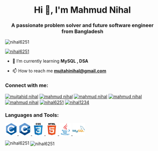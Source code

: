 <h1 align="center">Hi 👋, I'm Mahmud Nihal</h1>
<h3 align="center">A passionate problem solver and future software engineer from Bangladesh</h3>

<p align="left"> <img src="https://komarev.com/ghpvc/?username=nihal6251&label=Profile%20views&color=0e75b6&style=flat" alt="nihal6251" /> </p>

<p align="left"> <a href="https://github.com/ryo-ma/github-profile-trophy"><img src="https://github-profile-trophy.vercel.app/?username=nihal6251" alt="nihal6251" /></a> </p>

- 🌱 I’m currently learning **MySQL , DSA**

- 📫 How to reach me **mujtahinihal@gmail.com**

<h3 align="left">Connect with me:</h3>
<p align="left">
<a href="https://twitter.com/mujtahid nihal" target="blank"><img align="center" src="https://raw.githubusercontent.com/rahuldkjain/github-profile-readme-generator/master/src/images/icons/Social/twitter.svg" alt="mujtahid nihal" height="30" width="40" /></a>
<a href="https://linkedin.com/in/mahmud nihal" target="blank"><img align="center" src="https://raw.githubusercontent.com/rahuldkjain/github-profile-readme-generator/master/src/images/icons/Social/linked-in-alt.svg" alt="mahmud nihal" height="30" width="40" /></a>
<a href="https://fb.com/mahmud nihal" target="blank"><img align="center" src="https://raw.githubusercontent.com/rahuldkjain/github-profile-readme-generator/master/src/images/icons/Social/facebook.svg" alt="mahmud nihal" height="30" width="40" /></a>
<a href="https://instagram.com/mahmud nihal" target="blank"><img align="center" src="https://raw.githubusercontent.com/rahuldkjain/github-profile-readme-generator/master/src/images/icons/Social/instagram.svg" alt="mahmud nihal" height="30" width="40" /></a>
<a href="https://www.youtube.com/c/mahmud nihal" target="blank"><img align="center" src="https://raw.githubusercontent.com/rahuldkjain/github-profile-readme-generator/master/src/images/icons/Social/youtube.svg" alt="mahmud nihal" height="30" width="40" /></a>
<a href="https://codeforces.com/profile/nihal6251" target="blank"><img align="center" src="https://raw.githubusercontent.com/rahuldkjain/github-profile-readme-generator/master/src/images/icons/Social/codeforces.svg" alt="nihal6251" height="30" width="40" /></a>
<a href="https://www.leetcode.com/nihal1234" target="blank"><img align="center" src="https://raw.githubusercontent.com/rahuldkjain/github-profile-readme-generator/master/src/images/icons/Social/leet-code.svg" alt="nihal1234" height="30" width="40" /></a>
</p>

<h3 align="left">Languages and Tools:</h3>
<p align="left"> <a href="https://www.cprogramming.com/" target="_blank" rel="noreferrer"> <img src="https://raw.githubusercontent.com/devicons/devicon/master/icons/c/c-original.svg" alt="c" width="40" height="40"/> </a> <a href="https://www.w3schools.com/cpp/" target="_blank" rel="noreferrer"> <img src="https://raw.githubusercontent.com/devicons/devicon/master/icons/cplusplus/cplusplus-original.svg" alt="cplusplus" width="40" height="40"/> </a> <a href="https://www.w3schools.com/css/" target="_blank" rel="noreferrer"> <img src="https://raw.githubusercontent.com/devicons/devicon/master/icons/css3/css3-original-wordmark.svg" alt="css3" width="40" height="40"/> </a> <a href="https://www.w3.org/html/" target="_blank" rel="noreferrer"> <img src="https://raw.githubusercontent.com/devicons/devicon/master/icons/html5/html5-original-wordmark.svg" alt="html5" width="40" height="40"/> </a> <a href="https://www.java.com" target="_blank" rel="noreferrer"> <img src="https://raw.githubusercontent.com/devicons/devicon/master/icons/java/java-original.svg" alt="java" width="40" height="40"/> </a> <a href="https://www.mysql.com/" target="_blank" rel="noreferrer"> <img src="https://raw.githubusercontent.com/devicons/devicon/master/icons/mysql/mysql-original-wordmark.svg" alt="mysql" width="40" height="40"/> </a> </p>

<p><img align="left" src="https://github-readme-stats.vercel.app/api/top-langs?username=nihal6251&show_icons=true&locale=en&layout=compact" alt="nihal6251" /></p>

<p>&nbsp;<img align="center" src="https://github-readme-stats.vercel.app/api?username=nihal6251&show_icons=true&locale=en" alt="nihal6251" /></p>
